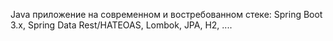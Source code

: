 Java приложение на современном и востребованном стеке: Spring Boot 3.x, Spring Data Rest/HATEOAS, Lombok, JPA, H2, ....